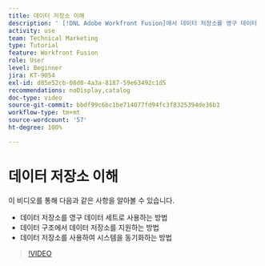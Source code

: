 ```yaml
---
title: 데이터 저장소 이해
description: ' [!DNL Adobe Workfront Fusion]에서 데이터 저장소를 영구 데이터 세트로 사용하는 방법과 데이터 구조에서 데이터 저장소를 지원하는 방법에 대해 알아봅니다.'
activity: use
team: Technical Marketing
type: Tutorial
feature: Workfront Fusion
role: User
level: Beginner
jira: KT-9054
exl-id: d85e52cb-08d0-4a3a-8187-59e63492c1d5
recommendations: noDisplay,catalog
doc-type: video
source-git-commit: bbdf99c6bc1be714077fd94fc3f8325394de36b3
workflow-type: tm+mt
source-wordcount: '57'
ht-degree: 100%

---
```


# 데이터 저장소 이해

이 비디오를 통해 다음과 같은 사항을 알아볼 수 있습니다.

* 데이터 저장소를 영구 데이터 세트로 사용하는 방법
* 데이터 구조에서 데이터 저장소를 지원하는 방법
* 데이터 저장소를 사용하여 시스템을 동기화하는 방법

>[!VIDEO](https://video.tv.adobe.com/v/335295/?quality=12&learn=on&enablevpops=1)
